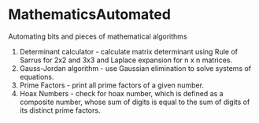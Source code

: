 # MathematicsAutomated
Automating bits and pieces of mathematical algorithms

1) Determinant calculator - calculate matrix determinant using Rule of Sarrus for 2x2 and 3x3 and Laplace expansion for n x n matrices.
2) Gauss-Jordan algorithm - use Gaussian elimination to solve systems of equations.
3) Prime Factors - print all prime factors of a given number.
4) Hoax Numbers - check for hoax number, which is defined as a composite number, whose sum of digits is equal to the sum of digits of its distinct prime factors.
